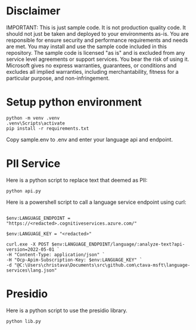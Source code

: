 # Disclaimer

IMPORTANT: This is just sample code. It is not production quality code. It should not just be taken and deployed to your environments as-is. You are responsible for ensure security and performance requirements and needs are met. You may install and use the sample code included in this repository. The sample code is licensed "as is" and is excluded from any service level agreements or support services. You bear the risk of using it.
Microsoft gives no express warranties, guarantees, or conditions and excludes all implied warranties, including merchantability, fitness for a particular purpose, and non-infringement.


# Setup python environment
```
python -m venv .venv
.venv\Scripts\activate
pip install -r requirements.txt
```

Copy sample.env to .env and enter your language api and endpoint.

# PII Service

Here is a python script to replace text that deemed as PII:

```
python api.py
```


Here is a powershell script to call a language service endpoint using curl:
```

$env:LANGUAGE_ENDPOINT = "https://<redacted>.cognitiveservices.azure.com/"

$env:LANGUAGE_KEY = "<redacted>"

curl.exe -X POST $env:LANGUAGE_ENDPOINT/language/:analyze-text?api-version=2022-05-01 `
-H "Content-Type: application/json" `
-H "Ocp-Apim-Subscription-Key: $env:LANGUAGE_KEY" `
-d "@C:\Users\christava\Documents\src\github.com\ctava-msft\language-services\lang.json"

```



# Presidio

Here is a python script to use the presidio library.

```
python lib.py
```
